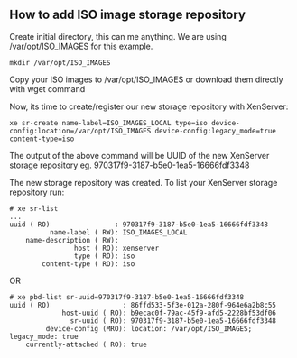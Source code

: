 ## How to add ISO image storage repository
Create initial directory, this can me anything. We are using /var/opt/ISO_IMAGES for this example.
```
mkdir /var/opt/ISO_IMAGES
```


Copy your ISO images to /var/opt/ISO_IMAGES or download them directly with wget command

Now, its time to create/register our new storage repository with XenServer:
```
xe sr-create name-label=ISO_IMAGES_LOCAL type=iso device-config:location=/var/opt/ISO_IMAGES device-config:legacy_mode=true content-type=iso
```


The output of the above command will be UUID of the new XenServer storage repository eg. 970317f9-3187-b5e0-1ea5-16666fdf3348

The new storage repository was created. To list your XenServer storage repository run:
```
# xe sr-list
...
uuid ( RO)                : 970317f9-3187-b5e0-1ea5-16666fdf3348
          name-label ( RW): ISO_IMAGES_LOCAL
    name-description ( RW): 
                host ( RO): xenserver
                type ( RO): iso
        content-type ( RO): iso
```

OR
```
# xe pbd-list sr-uuid=970317f9-3187-b5e0-1ea5-16666fdf3348
uuid ( RO)                  : 86ffd533-5f3e-012a-280f-964e6a2b8c55
             host-uuid ( RO): b9ecac0f-79ac-45f9-afd5-2228bf53df06
               sr-uuid ( RO): 970317f9-3187-b5e0-1ea5-16666fdf3348
         device-config (MRO): location: /var/opt/ISO_IMAGES; legacy_mode: true
    currently-attached ( RO): true
```
